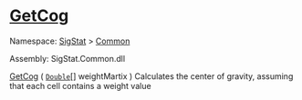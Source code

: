 # [GetCog](./ArrayExtension-100663390.md)

Namespace: [SigStat]() > [Common](./../README.md)

Assembly: SigStat.Common.dll

[GetCog](./ArrayExtension-100663390.md) ( [`Double`](https://docs.microsoft.com/en-us/dotnet/api/System.Double)[] weightMartix )              Calculates the center of gravity, assuming that each cell contains  a weight value
